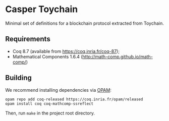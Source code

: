 Casper Toychain
===============

Minimal set of definitions for a blockchain protocol extracted from Toychain.

Requirements
------------

* Coq 8.7 (available from https://coq.inria.fr/coq-87);
* Mathematical Components 1.6.4 (http://math-comp.github.io/math-comp/)

Building
--------

We recommend installing dependencies via [OPAM](http://opam.ocaml.org/doc/Install.html):

```
opam repo add coq-released https://coq.inria.fr/opam/released
opam install coq coq-mathcomp-ssreflect
```

Then, run `make` in the project root directory.
